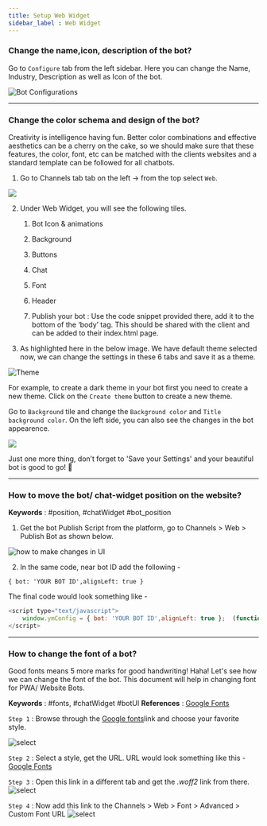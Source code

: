 ```yaml
---
title: Setup Web Widget
sidebar_label : Web Widget
---
```


### Change the name,icon, description of the bot? 

Go to `Configure` tab from the left sidebar. Here you can change the Name, Industry, Description as well as Icon of the bot.

![Bot Configurations](https://cdn.yellowmessenger.com/Qx2DI0mwl0SS1615900904627.png)

---------------------------------------

### Change the color schema and design of the bot? 

Creativity is intelligence having fun. Better color combinations and effective aesthetics can be a cherry on the cake, so we should make sure that these features, the color, font, etc can be matched with the clients websites and a standard template can be followed for all chatbots.  

1. Go to Channels tab tab on the left -> from the top select `Web`.

![](https://cdn.yellowmessenger.com/w36vn4XsT1Ue1615901155155.png)

2. Under Web Widget, you will see the following tiles. 

    1. Bot Icon & animations

    2. Background

    3. Buttons

    4. Chat

    5. Font

    6. Header

    7. Publish your bot : Use the code snippet provided there, add it to the bottom of the ‘body’ tag. This should be shared with the client and can be added to their index.html page. 


3. As highlighted here in the below image. We have default theme selected now, we can change the settings in these 6 tabs and save it as a theme.

![Theme](https://cdn.yellowmessenger.com/91UzPsCpQlf91615901289359.png)

For example, to create a dark theme in your bot first you need to create a new theme. Click on the `Create theme` button to create a new theme. 

Go to `Background` tile and change the `Background color` and `Title background color`. On the left side, you can also see the changes in the bot appearence. 

![](https://cdn.yellowmessenger.com/m2mrtl9jkDCB1615901355555.png)

Just one more thing, don’t forget to 'Save your Settings' and your beautiful bot is good to go! 🙂 

---------------------------------------

### How to move the bot/ chat-widget position on the website? 
**Keywords** : #position, #chatWidget #bot_position

1. Get the bot Publish Script from the platform, go to Channels > Web > Publish Bot as shown below.

![how to make changes in UI](https://cdn.yellowmessenger.com/tbSdSoixtpRE1615525095922.png)

2. In the same code, near bot ID add the following - 

`{ bot: 'YOUR BOT ID',alignLeft: true }`

The final code would look something like - 

```js
<script type="text/javascript">
    window.ymConfig = { bot: 'YOUR BOT ID',alignLeft: true };  (function () {var w=window,ic=w.YellowMessenger;if("function"===typeof ic)ic("reattach_activator"),ic("update",ymConfig);else{var d=document,i=function(){i.c(arguments)};function l(){var e=d.createElement("script");e.type="text/javascript",e.async=!0,e.src="https://app.yellowmessenger.com/widget/main.js";var t=d.getElementsByTagName("script")[0];t.parentNode.insertBefore(e,t)}i.q=[],i.c=function(e){i.q.push(e)},w.YellowMessenger=i,w.attachEvent?w.attachEvent("onload",l):w.addEventListener("load",l,!1)}})();
</script>
```

---------------------------------------

### How to change the font of a bot? 
Good fonts means 5 more marks for good handwriting! Haha! Let's see how we can change the font of the bot. 
This document will help in changing font for PWA/ Website Bots. 

**Keywords** : #fonts, #chatWidget #botUI 
**References** : [Google Fonts](https://fonts.google.com/)

`Step 1` : Browse through the [Google fonts](https://fonts.google.com/)link and choose your favorite style.   

![select](https://cdn.yellowmessenger.com/6qBJm6XADFgl1615525148325.png)


`Step 2` : Select a style, get the URL. URL would look something like this - [Google Fonts](https://fonts.googleapis.com/css2?family=Roboto:wght@300&display=swap)

`Step 3` : Open this link in a different tab and get the *.woff2* link from there. 
![select](https://cdn.yellowmessenger.com/hkNILl8iCOUh1615525202345.png)

`Step 4` : Now add this link to the Channels > Web > Font > Advanced > Custom Font URL 
![select](https://cdn.yellowmessenger.com/WKmKF2h3N0u61615525230595.png)